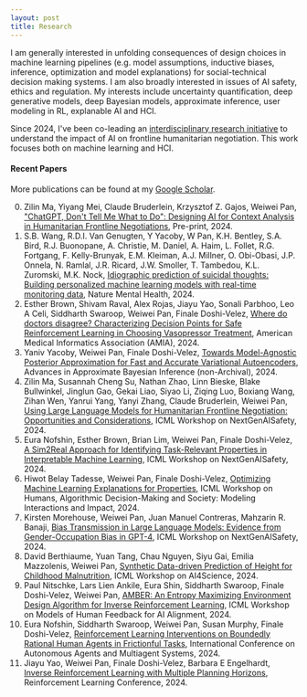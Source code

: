 ```yaml
---
layout: post
title: Research
---
```


I am generally interested in unfolding consequences of design choices in machine learning pipelines (e.g. model assumptions, inductive biases, inference, optimization and model explanations) for social-technical decision making systems. I am also broadly interested in issues of AI safety, ethics and regulation. My interests include uncertainty quantification, deep generative models, deep Bayesian models, approximate inference, user modeling in RL, explanable AI and HCI.

Since 2024, I've been co-leading an [interdisciplinary research initiative](https://dtak.github.io/Negotiation/) to understand the impact of AI on frontline humanitarian negotiation. This work focuses both on machine learning and HCI.

#### Recent Papers
More publications can be found at my [Google Scholar](https://scholar.google.com/citations?hl=en&user=4mmuvFgAAAAJ&view_op=list_works&gmla=AJsN-F5bL3dw5jD4ejRi0SQ1tJXKMOrJkd9TtZbRMr24y-EezVDMPWVHzUwilBE7qF37B1QmCs7fz05isA26H-4MVgtEUf3q4_IU2HZpxC53Tat-3o4fnog).

0. Zilin Ma, Yiyang Mei, Claude Bruderlein, Krzysztof Z. Gajos, Weiwei Pan, ["ChatGPT, Don't Tell Me What to Do": Designing AI for Context Analysis in Humanitarian Frontline Negotiations](https://arxiv.org/abs/2410.09139), Pre-print, 2024.
1. S.B. Wang, R.D.I. Van Genugten, Y Yacoby, W Pan, K.H. Bentley, S.A. Bird, R.J. Buonopane, A. Christie, M. Daniel, A. Haim, L. Follet, R.G. Fortgang, F. Kelly-Brunyak, E.M. Kleiman, A.J. Millner, O. Obi-Obasi, J.P. Onnela, N. Ramlal, J.R. Ricard, J.W. Smoller, T. Tambedou, K.L. Zuromski, M.K. Nock, [Idiographic prediction of suicidal thoughts: Building personalized machine learning models with real-time monitoring data](https://links.springernature.com/f/a/33beh0U8tFU0eTR2LjcIJQ~~/AABE5gA~/RgRo_LwxP0SjaHR0cHM6Ly93d3cubmF0dXJlLmNvbS9hcnRpY2xlcy9zNDQyMjAtMDI0LTAwMzM1LXc_dXRtX3NvdXJjZT1yY3RfY29uZ3JhdGVtYWlsdCZ1dG1fbWVkaXVtPWVtYWlsJnV0bV9jYW1wYWlnbj1ub25vYV8yMDI0MTAyNCZ1dG1fY29udGVudD0xMC4xMDM4L3M0NDIyMC0wMjQtMDAzMzUtd1cDc3BjQgpnEjE3GmfNrVPkUhVzaGlybGV5LndhbmdAeWFsZS5lZHVYBAAAByw~), Nature Mental Health, 2024.  
2. Esther Brown, Shivam Raval, Alex Rojas, Jiayu Yao, Sonali Parbhoo, Leo A Celi, Siddharth Swaroop, Weiwei Pan, Finale Doshi-Velez, [Where do doctors disagree? Characterizing  Decision Points for Safe Reinforcement Learning in Choosing Vasopressor Treatment](), American Medical Informatics Association (AMIA), 2024. 
3. Yaniv Yacoby, Weiwei Pan, Finale Doshi-Velez, [Towards Model-Agnostic Posterior Approximation for Fast and Accurate Variational Autoencoders](https://arxiv.org/pdf/2403.08941), Advances in Approximate Bayesian Inference (non-Archival), 2024.
4. Zilin Ma, Susannah Cheng Su, Nathan Zhao, Linn Bieske, Blake Bullwinkel, Jinglun Gao, Gekai Liao, Siyao Li, Ziqing Luo, Boxiang Wang, Zihan Wen, Yanrui Yang, Yanyi Zhang, Claude Bruderlein, Weiwei Pan, [Using Large Language Models for Humanitarian Frontline Negotiation: Opportunities and Considerations](https://arxiv.org/pdf/2405.20195), ICML Workshop on NextGenAISafety, 2024.
5. Eura Nofshin, Esther Brown, Brian Lim, Weiwei Pan, Finale Doshi-Velez, [A Sim2Real Approach for Identifying Task-Relevant Properties in Interpretable Machine Learning](https://arxiv.org/pdf/2406.00116), ICML Workshop on NextGenAISafety, 2024.
6. Hiwot Belay Tadesse, Weiwei Pan, Finale Doshi-Velez, [Optimizing Machine Learning Explanations for Properties](https://openreview.net/pdf?id=yOBqCJ1hel), ICML Workshop on Humans, Algorithmic Decision-Making and Society: Modeling Interactions and Impact, 2024.
7. Kirsten Morehouse, Weiwei Pan, Juan Manuel Contreras, Mahzarin R. Banaji, [Bias Transmission in Large Language Models: Evidence from Gender-Occupation Bias in GPT-4](https://openreview.net/pdf?id=Fg6qZ28Jym), ICML Workshop on NextGenAISafety, 2024.
8. David Berthiaume, Yuan Tang, Chau Nguyen, Siyu Gai, Emilia Mazzolenis, Weiwei Pan, [Synthetic Data-driven Prediction of Height for Childhood Malnutrition](https://openreview.net/pdf?id=rTWqnFiKrv), ICML Workshop on AI4Science, 2024.
9. Paul Nitschke, Lars Lien Ankile, Eura Shin, Siddharth Swaroop, Finale Doshi-Velez, Weiwei Pan, [AMBER: An Entropy Maximizing Environment Design Algorithm for Inverse Reinforcement Learning](https://openreview.net/pdf?id=diGbG37AxC), ICML Workshop on Models of Human Feedback for AI Alignment, 2024.
10. Eura Nofshin, Siddharth Swaroop, Weiwei Pan, Susan Murphy, Finale Doshi-Velez, [Reinforcement Learning Interventions on Boundedly Rational Human Agents in Frictionful Tasks](https://arxiv.org/pdf/2401.14923), International Conference on Autonomous Agents and Multiagent Systems, 2024.
11. Jiayu Yao, Weiwei Pan, Finale Doshi-Velez, Barbara E Engelhardt, [Inverse Reinforcement Learning with Multiple Planning Horizons](), Reinforcement Learning Conference, 2024.
